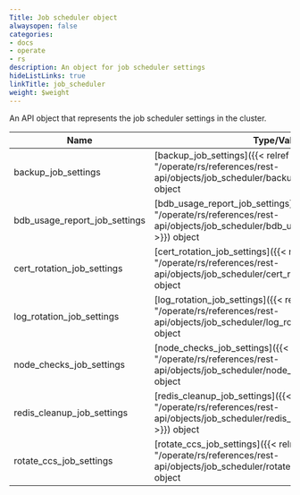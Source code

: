 ```yaml
---
Title: Job scheduler object
alwaysopen: false
categories:
- docs
- operate
- rs
description: An object for job scheduler settings
hideListLinks: true
linkTitle: job_scheduler
weight: $weight
---
```


An API object that represents the job scheduler settings in the cluster.

| Name | Type/Value | Description |
|------|------------|-------------|
| backup_job_settings | [backup_job_settings]({{< relref "/operate/rs/references/rest-api/objects/job_scheduler/backup_job_settings" >}}) object | Backup job settings |
| <span class="break-all">bdb_usage_report_job_settings</span> | <span class="break-all">[bdb_usage_report_job_settings]({{< relref "/operate/rs/references/rest-api/objects/job_scheduler/bdb_usage_report_job_settings" >}})</span> object | Job settings for database usage report |
| <span class="break-all">cert_rotation_job_settings</span> | <span class="break-all">[cert_rotation_job_settings]({{< relref "/operate/rs/references/rest-api/objects/job_scheduler/cert_rotation_job_settings" >}})</span> object | Job settings for internal certificate rotation |
| <span class="break-all">log_rotation_job_settings</span> | <span class="break-all">[log_rotation_job_settings]({{< relref "/operate/rs/references/rest-api/objects/job_scheduler/log_rotation_job_settings" >}})</span> object | Log rotation job settings |
| <span class="break-all">node_checks_job_settings</span> | <span class="break-all">[node_checks_job_settings]({{< relref "/operate/rs/references/rest-api/objects/job_scheduler/node_checks_job_settings" >}})</span> object | Node checks job settings |
| <span class="break-all">redis_cleanup_job_settings</span> | <span class="break-all">[redis_cleanup_job_settings]({{< relref "/operate/rs/references/rest-api/objects/job_scheduler/redis_cleanup_job_settings" >}})</span> object | Redis cleanup job settings (deprecated as of Redis Enterprise v6.4.2, replaced with persistence_cleanup_scan_interval) |
| rotate_ccs_job_settings | [rotate_ccs_job_settings]({{< relref "/operate/rs/references/rest-api/objects/job_scheduler/rotate_ccs_job_settings" >}}) object | Rotate CCS job settings |
